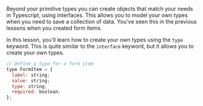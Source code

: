 Beyond your primitive types you can create objects that match your needs in Typescript, using interfaces. This allows you to model your own types when you need to save a collection of data. You've seen this in the previous lessons when you created form items. 

In this lesson, you'll learn how to create your own types using the `type` keyword. This is quite similar to the `interface` keyword, but it allows you to create your own types.

```js
// Define a type for a form item
type FormItem = {
  label: string;
  value: string;
  type: string;
  required: boolean;
};
```
